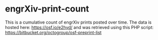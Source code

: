 # engrXiv-print-count

This is a cumulative count of engrXiv prints posted over time. The data is hosted here: https://osf.io/e2hyd/ and was retrieved using this PHP script: https://bitbucket.org/octogroup/osf-preprint-list

